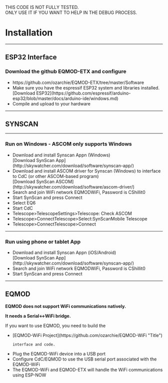 THIS CODE IS NOT FULLY TESTED.  
ONLY USE IT IF YOU WANT TO HELP IN THE DEBUG PROCESS.  

<h1>Installation</h1>

<hr />

<h2>ESP32 Interface</h2>

<h3>Download the github EQMOD-ETX and configure</h3>
<ul>
<li>https://github.com/ozarchie/EQMOD-ETX/tree/master/Software</li>
<li>Make sure you have the espressif ESP32 system and libraries installed.    
[Download ESP32](https://github.com/espressif/arduino-esp32/blob/master/docs/arduino-ide/windows.md)</li>
<li>Compile and upload to your hardware</li> 
</ul> 
<hr />
<h2>SYNSCAN</h2>
<hr />
<h3>Run on Windows - ASCOM only supports Windows</h3>
<ul>
<li>Download and install Synscan Appn (Windows)</li>
[Download SynScan App](http://skywatcher.com/download/software/synscan-app/)  
<li>Download and install ASCOM driver for Synscan (Windows) to interface to CdC (or other ASCOM-based program)</li>
[Download SynScan ASCOM](http://skywatcher.com/download/software/ascom-driver/)
<li>Search and join WiFi network EQMODWiFi, Password is CShillit0</li>
<li>Start SynScan and press Connect</li>
<li>Select EQ6</li>
<li>Start CdC</li>
<li>Telescope>TelescopeSettings>Telescope: Check ASCOM</li>
<li>Telescope>ConnectTelescope>Select:SynScanMobile Telescope</li>
<li>Telescope>ConnectTelescope>Connect</li>  
</ul>
<hr />
<h3>Run using phone or tablet App</h3>
<ul>
<li>Download and install Synscan Appn (iOS/Android)</li>
[Download SynScan App](http://skywatcher.com/download/software/synscan-app/)
<li>Search and join WiFi network EQMODWiFi, Password is CShillit0</li>
<li>Start SynScan and press Connect</li>
</ul>
<hr />
<h2>EQMOD</h2>  

**EQMOD does not support WiFi communications natively.**  

**It needs a Serial<->WiFi bridge.**  

If you want to use EQMOD, you need to build the  
<ul>
<li> [EQMOD-WiFi Project](https://github.com/ozarchie/EQMOD-WiFi  "Title")  
 
    interface and code.  
</li>
<li>Plug the EQMOD-WiFi device into a USB port</li>
<li>Configure CdC/EQMOD to use the USB serial port associated with the EQMOD-WiFi</li>
<li>The EQMOD-WiFi and EQMOD-ETX will handle the WiFi communications using ESP-NOW</li>
</ul>
